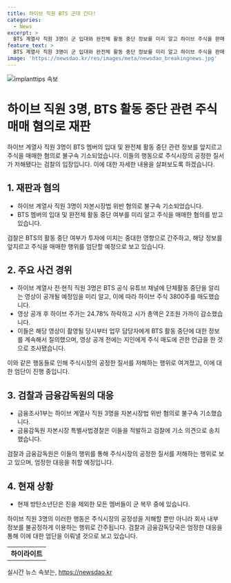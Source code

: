 ```yaml
---
title: 하이브 직원 BTS 군대 간다!
categories:
  - News
excerpt: >
  BTS 계열사 직원 3명이 군 입대와 완전체 활동 중단 정보를 미리 알고 하이브 주식을 판매한 혐의로 불구속 기소됐다. BTS 활동 중단 정보를 알고 주식을 매도한 직원들은 24.78% 급락한 주가로 약 23억원 가량의 손실을 피했다. 이들은 영상 공개 전에도 주식 매도를 시도하고, 적발된 이후에도 주식을 물었다. 검찰은 중요 정보를 악용한 행위를 엄단하기로 밝혀, 현재 방탄소년단은 진을 제외한 모든 멤버가 군 복무 중이다.
feature_text: >
  BTS 계열사 직원 3명이 군 입대와 완전체 활동 중단 정보를 미리 알고 하이브 주식을 판매한 혐의로 불구속 기소됐다. BTS 활동 중단 정보를 알고 주식을 매도한 직원들은 24.78% 급락한 주가로 약 23억원 가량의 손실을 피했다. 이들은 영상 공개 전에도 주식 매도를 시도하고, 적발된 이후에도 주식을 물었다. 검찰은 중요 정보를 악용한 행위를 엄단하기로 밝혀, 현재 방탄소년단은 진을 제외한 모든 멤버가 군 복무 중이다.
image: 'https://newsdao.kr/res/images/meta/newsdao_breakingnews.jpg'
---
```


<p><img src="https://newsdao.kr/res/images/meta/newsdao_breakingnews.jpg" alt="implanttips 속보" /></p>

<h1 data-ke-size="size26">하이브 직원 3명, BTS 활동 중단 관련 주식 매매 혐의로 재판 </h1>

<p data-ke-size="size16">하이브 계열사 직원 3명이 BTS 멤버의 입대 및 완전체 활동 중단 관련 정보를 앞지르고 주식을 매매한 혐의로 불구속 기소되었습니다. 이들의 행동으로 주식시장의 공정한 질서가 저해됐다는 검찰의 입장입니다. 이에 대한 자세한 내용을 살펴보도록 하겠습니다.</p>

<h2 data-ke-size="size24">1. 재판과 혐의</h2>

<ul>
  <li>하이브 계열사 직원 3명이 자본시장법 위반 혐의로 불구속 기소되었습니다.</li>
  <li>BTS 멤버의 입대 및 완전체 활동 중단 여부를 미리 알고 주식을 매매한 혐의를 받고 있습니다.</li>
</ul>

<p data-ke-size="size16">검찰은 BTS의 활동 중단 여부가 투자에 미치는 중대한 영향으로 간주하고, 해당 정보를 앞지르고 주식을 매매한 행위를 엄단할 예정으로 보고 있습니다.</p>

<h2 data-ke-size="size24">2. 주요 사건 경위</h2>

<ul>
  <li>하이브 계열사 전·현직 직원 3명은 BTS 공식 유튜브 채널에 단체활동 중단을 알리는 영상이 공개될 예정임을 미리 알고, 이에 따라 하이브 주식 3800주를 매도했습니다.</li>
  <li>영상 공개 후 하이브 주가는 24.78% 하락하고 시가 총액은 2조원 가까이 감소했습니다.</li>
  <li>이들은 해당 영상이 촬영될 당시부터 업무 담당자에게 BTS 활동 중단에 대한 정보를 계속해서 질의했으며, 영상 공개 전에는 지인에게 주식 매도에 관한 언급을 한 것으로 조사됐습니다.</li>
</ul>

<p data-ke-size="size16">이와 같은 행동들로 인해 주식시장의 공정한 질서를 저해하는 행위로 여겨졌고, 이에 대한 엄단이 진행 중입니다.</p>

<h2 data-ke-size="size24">3. 검찰과 금융감독원의 대응</h2>

<ul>
  <li>금융조사1부는 하이브 계열사 직원 3명을 자본시장법 위반 혐의로 불구속 기소했습니다.</li>
  <li>금융감독원 자본시장 특별사법경찰은 이들을 적발하고 검찰에 기소 의견으로 송치했습니다.</li>
</ul>

<p data-ke-size="size16">검찰과 금융감독원은 이들의 행위를 통해 주식시장의 공정한 질서를 저해하는 행위로 보고 있으며, 엄정한 대응을 취할 예정입니다.</p>

<h2 data-ke-size="size24">4. 현재 상황</h2>

<ul>
  <li>현재 방탄소년단은 진을 제외한 모든 멤버들이 군 복무 중에 있습니다.</li>
</ul>

<p data-ke-size="size16">하이브 직원 3명의 이러한 행동은 주식시장의 공정성을 저해할 뿐만 아니라 회사 내부 정보를 불공정하게 이용하는 행위로 간주됩니다. 검찰과 금융감독당국은 엄정한 대응을 통해 이에 대한 엄단을 이뤄낼 것으로 보고 있습니다.</p>

<table>
  <tr>
    <td style="text-align: center; height: 17px;"><b>하이라이트</b></td>
  </tr>
</table>
실시간 뉴스 속보는, <a href="https://newsdao.kr" rel="dofollow">https://newsdao.kr</a>


